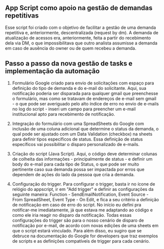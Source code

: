 ## App Script como apoio na gestão de demandas repetitivas
Esse script foi criado com o objetivo de facilitar a gestão de uma demanda repetitiva e, anteriormente, descentralizada (request by dm). A demanda de atualização de acessos era, anteriormente, feita a partir do recebimento dela via DM, o que impossibilitava que outro analista assumisse a demanda em caso de ausência do owner ou de quem recebeu a demanda.

## Passo a passo da nova gestão de tasks e implementação da automação
1. Formulário Google criado para envio de solicitações com espaço para definição do tipo de demanda e do e-mail do solicitante. Aqui, sua notificação poderia ser disparada para qualquer gmail que preenchesse o formulário, mas como se tratavam de endereços de e-mail sem gmail - o que pode ser averiguado pelo alto índice de erro no envio de e-mails no log do script - inseri um campo para preencher um e-mail institucional apto para recebimento de notificação.

2. Integração do formulário com uma SpreadSheets do Google com inclusão de uma coluna adicional que determine o status da demanda, o qual pode ser ajustado com um Data Validation (checkbox) na sheets para definir tipos específicos de status. Essa definição de status específicos vai possibilitar o disparo personalizado de e-mails.

3. Criação do script (Java Script). Aqui, o código deve determinar colunas de colheita das informações - principalmente de status - e definir um body do e-mail para cada tipo de Status, o que pode ser muito pertinente caso sua demanda possa ser impactada por erros que dependem de ações do lado da pessoa que cria a demanda.

4. Configuração do trigger. Para configurar o trigger, basta ir no ícone de relógio do appscript, ir em "Add trigger" e definir as configurações da seguinte maneira: Function - SendEmailNotification, Event Source - From SpreadSheet, Event Type - On Edit, e fica a seu critério a definição de notificação em caso de erro do script. No início eu defini pra notificar-me imediatamente, já que estava me adaptando ao código e como ele iria reagir no disparo da notificação. Todas essas configurações do trigger são para o nosso cenário de disparo de notificação por e-mail, de acordo com novas edições de uma sheets em que o script estará vinculado. Para além disso, eu sugiro que se debruce na documentação do Google for developers que traz exemplos de scripts e as definições compatíveis de trigger para cada cenário.
